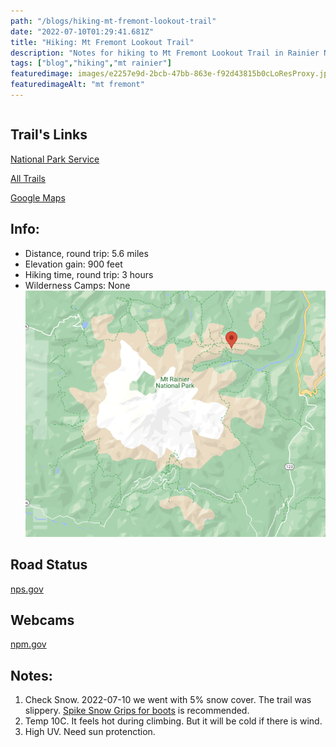 ```yaml
---
path: "/blogs/hiking-mt-fremont-lookout-trail"
date: "2022-07-10T01:29:41.681Z"
title: "Hiking: Mt Fremont Lookout Trail"
description: "Notes for hiking to Mt Fremont Lookout Trail in Rainier National Park."
tags: ["blog","hiking","mt rainier"]
featuredimage: images/e2257e9d-2bcb-47bb-863e-f92d43815b0cLoResProxy.jpeg
featuredimageAlt: "mt fremont"
---
```


```toc
```

## Trail's Links
[National Park Service](https://www.nps.gov/mora/planyourvisit/mount-fremont-lookout.htm)

[All Trails](https://www.alltrails.com/trail/us/washington/mount-fremont-lookout-trail-via-sourdough-ridge-trail)

[Google Maps](https://www.google.com/maps/place/Mount+Fremont+Lookout+Trail/@46.9136431,-121.6462857,16.52z/data=!4m5!3m4!1s0x5490c92acce93a15:0x66d74e7db90ad8dc!8m2!3d46.9148391!4d-121.642285)

## Info:
* Distance, round trip: 5.6 miles
* Elevation gain: 900 feet
* Hiking time, round trip: 3 hours
* Wilderness Camps: None
![map](images/149351657416936_.pic.jpg)

## Road Status
[nps.gov](https://www.nps.gov/maps/stories/road-status.html)

## Webcams
[npm.gov](https://www.nps.gov/mora/learn/photosmultimedia/webcams.htm)

## Notes:
1. Check Snow. 2022-07-10 we went with 5% snow cover. The trail was slippery. [Spike Snow Grips for boots](https://www.amazon.com/Traction-Crampons-Stainless-Climbing-Mountaineering/dp/B07H4BL4KL/ref=asc_df_B07H4BL4KL/?tag=hyprod-20&linkCode=df0&hvadid=312150312625&hvpos=&hvnetw=g&hvrand=14403156537278769546&hvpone=&hvptwo=&hvqmt=&hvdev=c&hvdvcmdl=&hvlocint=&hvlocphy=9061301&hvtargid=pla-569225128440&psc=1) is recommended.
2. Temp 10C. It feels hot during climbing. But it will be cold if there is wind.
3. High UV. Need sun protenction.